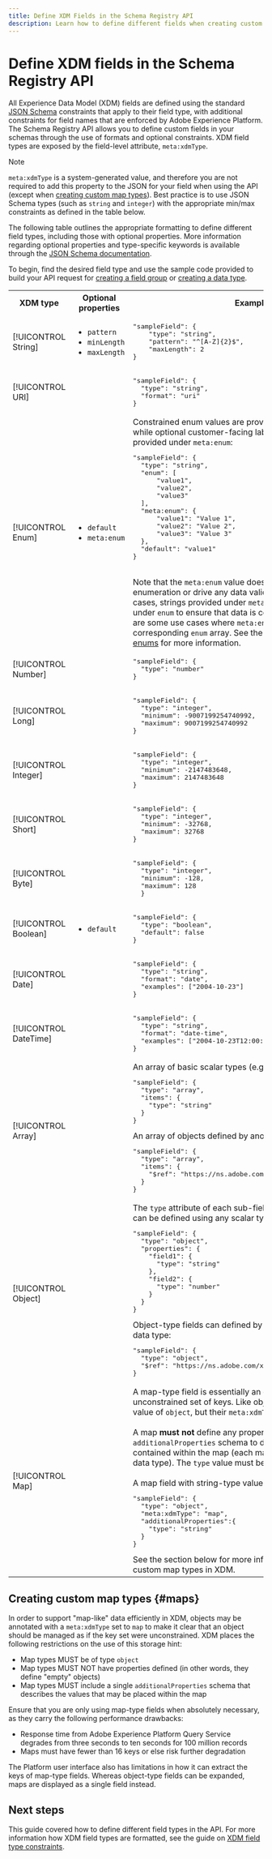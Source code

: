 ```yaml
---
title: Define XDM Fields in the Schema Registry API
description: Learn how to define different fields when creating custom Experience Data Model (XDM) resources in the Schema Registry API.
---
```

# Define XDM fields in the Schema Registry API

All Experience Data Model (XDM) fields are defined using the standard [JSON Schema](https://json-schema.org/) constraints that apply to their field type, with additional constraints for field names that are enforced by Adobe Experience Platform. The Schema Registry API allows you to define custom fields in your schemas through the use of formats and optional constraints. XDM field types are exposed by the field-level attribute, `meta:xdmType`.

>[!NOTE]
>
>`meta:xdmType` is a system-generated value, and therefore you are not required to add this property to the JSON for your field when using the API (except when [creating custom map types](#maps)). Best practice is to use JSON Schema types (such as `string` and `integer`) with the appropriate min/max constraints as defined in the table below.

The following table outlines the appropriate formatting to define different field types, including those with optional properties. More information regarding optional properties and type-specific keywords is available through the [JSON Schema documentation](https://json-schema.org/understanding-json-schema/reference/type.html).

To begin, find the desired field type and use the sample code provided to build your API request for [creating a field group](../api/field-groups.md#create) or [creating a data type](../api/data-types.md#create).

<table style="table-layout:auto">
  <tr>
    <th>XDM type</th>
    <th>Optional properties</th>
    <th>Example</th>
  </tr>
  <tr>
    <td>[!UICONTROL String]</td>
    <td>
      <ul>
        <li><code>pattern</code></li>
        <li><code>minLength</code></li>
        <li><code>maxLength</code></li>
      </ul>
    </td>
    <td>
      <pre class="JSON language-JSON hljs">
"sampleField": {
    "type": "string",
    "pattern": "^[A-Z]{2}$",
    "maxLength": 2
}</pre>
    </td>
  </tr>
  <tr>
    <td>[!UICONTROL URI]</td>
    <td></td>
    <td>
      <pre class="JSON language-JSON hljs">
"sampleField": {
  "type": "string",
  "format": "uri"
}</pre>
    </td>
  </tr>
  <tr>
    <td>[!UICONTROL Enum]</td>
    <td>
      <ul>
        <li><code>default</code></li>
        <li><code>meta:enum</code></li>
      </ul>
    </td>
    <td>Constrained enum values are provided under the <code>enum</code> array, while optional customer-facing labels for each value can be provided under <code>meta:enum</code>:
      <pre class="JSON language-JSON hljs">
"sampleField": {
  "type": "string",
  "enum": [
      "value1",
      "value2",
      "value3"
  ],
  "meta:enum": {
      "value1": "Value 1",
      "value2": "Value 2",
      "value3": "Value 3"
  },
  "default": "value1"
}</pre>
    <br>Note that the <code>meta:enum</code> value does <strong>not</strong> declare an enumeration or drive any data validation on its own. In most cases, strings provided under <code>meta:enum</code> are also provided under <code>enum</code> to ensure that data is constrained. However, there are some use cases where <code>meta:enum</code> is provided without a corresponding <code>enum</code> array. See the tutorial on <a href="../tutorials/extend-soft-enum.md">extending soft enums</a> for more information.
    </td>
  </tr>
  <tr>
    <td>[!UICONTROL Number]</td>
    <td></td>
    <td>
      <pre class="JSON language-JSON hljs">
"sampleField": {
  "type": "number"
}</pre>
    </td>
  </tr>
  <tr>
    <td>[!UICONTROL Long]</td>
    <td></td>
    <td>
      <pre class="JSON language-JSON hljs">
"sampleField": {
  "type": "integer",
  "minimum": -9007199254740992,
  "maximum": 9007199254740992
}</pre>
    </td>
  </tr>
  <tr>
    <td>[!UICONTROL Integer]</td>
    <td></td>
    <td>
      <pre class="JSON language-JSON hljs">
"sampleField": {
  "type": "integer",
  "minimum": -2147483648,
  "maximum": 2147483648
}</pre>
    </td>
  </tr>
  <tr>
    <td>[!UICONTROL Short]</td>
    <td></td>
    <td>
      <pre class="JSON language-JSON hljs">
"sampleField": {
  "type": "integer",
  "minimum": -32768,
  "maximum": 32768
}</pre>
    </td>
  </tr>
  <tr>
    <td>[!UICONTROL Byte]</td>
    <td></td>
    <td>
      <pre class="JSON language-JSON hljs">
"sampleField": {
  "type": "integer",
  "minimum": -128,
  "maximum": 128
  }</pre>
    </td>
  </tr>
  <tr>
    <td>[!UICONTROL Boolean]</td>
    <td>
      <ul>
        <li><code>default</code></li>
      </ul>
    </td>
    <td>
      <pre class="JSON language-JSON hljs">
"sampleField": {
  "type": "boolean",
  "default": false
}</pre>
    </td>
  </tr>
  <tr>
    <td>[!UICONTROL Date]</td>
    <td></td>
    <td>
      <pre class="JSON language-JSON hljs">
"sampleField": {
  "type": "string",
  "format": "date",
  "examples": ["2004-10-23"]
}</pre>
    </td>
  </tr>
  <tr>
    <td>[!UICONTROL DateTime]</td>
    <td></td>
    <td>
      <pre class="JSON language-JSON hljs">
"sampleField": {
  "type": "string",
  "format": "date-time",
  "examples": ["2004-10-23T12:00:00-06:00"]
}</pre>
    </td>
  </tr>
  <tr>
    <td>[!UICONTROL Array]</td>
    <td></td>
    <td>An array of basic scalar types (e.g. strings):
      <pre class="JSON language-JSON hljs">
"sampleField": {
  "type": "array",
  "items": {
    "type": "string"
  }
}</pre>
      An array of objects defined by another schema:<br/>
      <pre class="JSON language-JSON hljs">
"sampleField": {
  "type": "array",
  "items": {
    "$ref": "https://ns.adobe.com/xdm/data/paymentitem"
  }
}</pre>
    </td>
  </tr>
  <tr>
    <td>[!UICONTROL Object]</td>
    <td></td>
    <td>The <code>type</code> attribute of each sub-field defined under <code>properties</code> can be defined using any scalar type:
      <pre class="JSON language-JSON hljs">
"sampleField": {
  "type": "object",
  "properties": {
    "field1": {
      "type": "string"
    },
    "field2": {
      "type": "number"
    }
  }
}</pre>
      Object-type fields can defined by referencing the <code>$id</code> of a data type:
      <pre class="JSON language-JSON hljs">
"sampleField": {
  "type": "object",
  "$ref": "https://ns.adobe.com/xdm/common/phoneinteraction"
}</pre>
    </td>
  </tr>
  <tr>
    <td>[!UICONTROL Map]</td>
    <td></td>
    <td>A map-type field is essentially an object-type field with an unconstrained set of keys. Like objects, maps have a <code>type</code> value of <code>object</code>, but their <code>meta:xdmType</code> is explicitly set to <code>map</code>.<br><br>A map <strong>must not</strong> define any properties. It <strong>must</strong> define a single <code>additionalProperties</code> schema to describe the type of values contained within the map (each map can only contain a single data type). The <code>type</code> value must be either <code>string</code> or <code>integer</code>.<br/><br/>A map field with string-type values:
      <pre class="JSON language-JSON hljs">
"sampleField": {
  "type": "object",
  "meta:xdmType": "map",
  "additionalProperties":{
    "type": "string"
  }
}</pre>
    See the section below for more information on creating custom map types in XDM.
    </td>
  </tr>
</table>

## Creating custom map types {#maps}

In order to support "map-like" data efficiently in XDM, objects may be annotated with a `meta:xdmType` set to `map` to make it clear that an object should be managed as if the key set were unconstrained. XDM places the following restrictions on the use of this storage hint:

* Map types MUST be of type `object`
* Map types MUST NOT have properties defined (in other words, they define "empty" objects)
* Map types MUST include a single `additionalProperties` schema that describes the values that may be placed within the map

Ensure that you are only using map-type fields when absolutely necessary, as they carry the following performance drawbacks:

* Response time from Adobe Experience Platform Query Service degrades from three seconds to ten seconds for 100 million records
* Maps must have fewer than 16 keys or else risk further degradation

The Platform user interface also has limitations in how it can extract the keys of map-type fields. Whereas object-type fields can be expanded, maps are displayed as a single field instead.

## Next steps

This guide covered how to define different field types in the API. For more information how XDM field types are formatted, see the guide on [XDM field type constraints](../schema/field-constraints.md).
